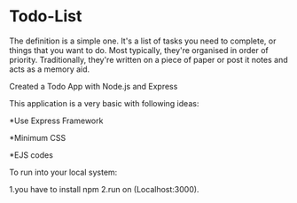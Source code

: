 # Todo-List
The definition is a simple one. It's a list of tasks you need to complete, or things that you want to do. Most typically, they're organised in order of priority.
Traditionally, they're written on a piece of paper or post it notes and acts as a memory aid.

Created a Todo App with Node.js and Express

This application is a very basic with following ideas:

*Use Express Framework

*Minimum CSS

*EJS codes

To run into your local system:

1.you have to install npm
2.run on (Localhost:3000).


